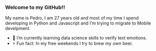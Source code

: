
### Welcome to my GitHub!!

My name is Pedro, I am 27 years old and most of my time I spend developing in Python and Javascript and I'm trying to migrate to Mobile develpment.

- 🌱 I’m currently learning data science skills to verify text emotions.
- ⚡ Fun fact: In my free weekends I try to brew my own beer. 
